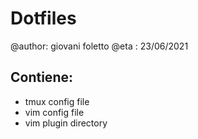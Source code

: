 # Dotfiles
@author: giovani foletto
@eta   : 23/06/2021

## Contiene:
- tmux config file
- vim config file
- vim plugin directory
